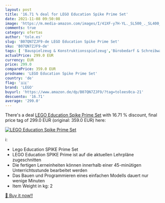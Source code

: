 ```yaml
---
layout: post
title: '16.71 % deal for LEGO Education Spike Prime Set'
date: 2021-11-08 09:50:08
image: 'https://m.media-amazon.com/images/I/41XF-y7H-YL._SL500_._SL400_.jpg'
comments: true
category: ofertas
author: 'tole.es'
slug: 'B07QN7ZJF9-de LEGO Education Spike Prime Set'
sku: 'B07QN7ZJF9-de'
tags: [ 'Bauspielzeug & Konstruktionsspielzeug','Bürobedarf & Schreibwaren','Lehrmaterialien','Schule & Universität','Spielzeug','lego', ]
actualPrice: 299.0 EUR
currency: EUR
price: 299.0
comparePrice: 359.0 EUR
prodname: 'LEGO Education Spike Prime Set'
country: 'de'
flag: '🇩🇪'
brand: 'LEGO'
buyurl: 'https://www.amazon.de/dp/B07QN7ZJF9/?tag=tolees0ca-21'
descuento: '16.71'
average: '299.0'
---
```


There's a deal [LEGO Education Spike Prime Set](https://www.amazon.de/dp/B07QN7ZJF9/?tag=tolees0ca-21)  with  16.71 % discount, final price tag of  299.0 EUR (original: 359.0 EUR) here:

[![LEGO Education Spike Prime Set](https://m.media-amazon.com/images/I/41XF-y7H-YL._SL500_._SL400_.jpg)](https://www.amazon.de/dp/B07QN7ZJF9/?tag=tolees0ca-21)

ℹ️:

- Lego Education SPIKE Prime Set
- LEGO Education SPIKE Prime ist auf die aktuellen Lehrpläne zugeschnitten
- Die fertigen Lerneinheiten können innerhalb einer 45-minütigen Unterrichtsstunde bearbeitet werden
- Das Bauen und Programmieren eines einfachen Modells dauert nur wenige Minuten
- Item Weight in kg: 2

[🛒 Buy it now!!](https://www.amazon.de/dp/B07QN7ZJF9/?tag=tolees0ca-21)
